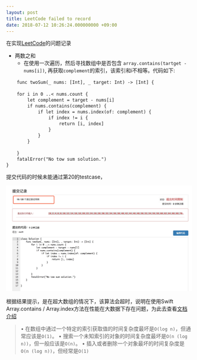 ```yaml
---
layout: post
title: LeetCode failed to record
date: 2018-07-12 10:26:24.000000000 +09:00
---
```


在实现[LeetCode](https://leetcode-cn.com/)的问题记录

* 两数之和
  * 在使用一次遍历，然后寻找数组中是否包含 `array.contains(tartget - nums[i])`, 再获取`complement`的索引，该索引和i不相等。代码如下:
   
```
	func twoSum(_ nums: [Int], _ target: Int) -> [Int] {
    
    for i in 0 ..< nums.count {
        let complement = target - nums[i]
        if nums.contains(complement) {
            if let index = nums.index(of: complement) {
                if index != i {
                    return [i, index]
                }
            }
        }
        
    }
    fatalError("No tow sum solution.")
}
```

提交代码的时候未能通过第20的testcase，

![结果](https://github.com/emptywalker/emptywalker.github.io/blob/master/assets/screenshot/q1-02.jpg)

根据结果提示，是在超大数组的情况下，该算法会超时，说明在使用Swift Array.contains / Array.index方法在性能在大数据下存在问题，为此去查看[文档介绍](https://opensource.apple.com/source/CF/CF-550.13/CFArray.h)
> 	•	在数组中通过一个特定的索引获取值的时间复杂度最坏是`O(log n)`，但通常应该是`O(1)`。
	•	搜索一个未知索引的对象的时间复杂度最坏是`O(n (log n))`，但一般应该是`O(n)`。
	•	插入或者删除一个对象最坏的时间复杂度是`O(n (log n))`，但经常是`O(1)`


